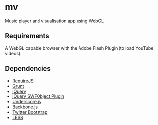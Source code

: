 # mv

Music player and visualisation app using WebGL

## Requirements

A WebGL capable browser with the Adobe Flash Plugin (to load YouTube videos).

## Dependencies

* [RequireJS](http://requirejs.org/)
* [Grunt](https://github.com/cowboy/grunt)
* [jQuery](http://jquery.com/)
* [jQuery SWFObject Plugin](http://sandbox.thewikies.com/temp-swfobject/)
* [Underscore.js](http://underscorejs.org/)
* [Backbone.js](http://backbonejs.org/)
* [Twitter Bootstrap](http://twitter.github.com/bootstrap/)
* [LESS](http://lesscss.org/)
